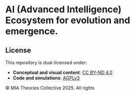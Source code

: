 # AI (Advanced Intelligence) Ecosystem for evolution and emergence.


## License

This repository is dual-licensed under:

- **Conceptual and visual content**: [CC BY-ND 4.0](https://creativecommons.org/licenses/by-nd/4.0/)
- **Code and simulations**: [AGPLv3](https://www.gnu.org/licenses/agpl-3.0.html)

© MIA Theories Collective 2025. All rights 
